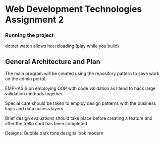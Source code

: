 # Web Development Technologies Assignment 2

### Running the project

dotnet watch allows hot reloading (play while you build)

## General Architecture and Plan

The main program will be created using the repository pattern to save work on the admin portal. 

EMPHASIS on employing OOP with code validation as I tend
to hack large validation methods together. 

Special care should be taken to employ design patterns with the business logic and data access layers

Brief design evaluations should take place before creating a feature and after the trello card has been completed

Designs:
Bubble dark tone designs look modern



